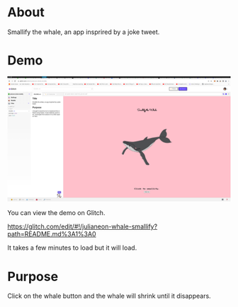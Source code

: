 # About

Smallify the whale, an app insprired by a joke tweet.

# Demo

![smallify the whale](./public/whale_smallify.png)

You can view the demo on Glitch.

https://glitch.com/edit/#!/julianeon-whale-smallify?path=README.md%3A1%3A0

It takes a few minutes to load but it will load.

# Purpose

Click on the whale button and the whale will shrink until it disappears.






